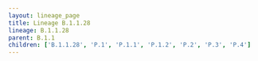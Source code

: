 ```yaml
---
layout: lineage_page
title: Lineage B.1.1.28
lineage: B.1.1.28
parent: B.1.1
children: ['B.1.1.28', 'P.1', 'P.1.1', 'P.1.2', 'P.2', 'P.3', 'P.4']
---
```

